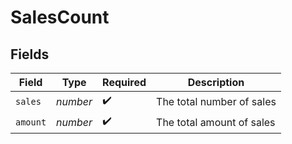 # SalesCount


## Fields

| Field                     | Type                      | Required                  | Description               |
| ------------------------- | ------------------------- | ------------------------- | ------------------------- |
| `sales`                   | *number*                  | :heavy_check_mark:        | The total number of sales |
| `amount`                  | *number*                  | :heavy_check_mark:        | The total amount of sales |